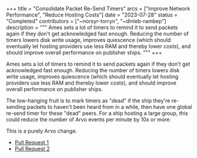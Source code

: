 +++
title = "Consolidate Packet Re-Send Timers"
arcs = ["Improve Network Performance", "Reduce Hosting Costs"]
date = "2023-07-28"
status = "Completed"
contributors = ["~norsyr-torryn", "~dinleb-rambep"]
description = """
Ames sets a lot of timers to remind it to send packets again if they don't get acknowledged fast enough.  Reducing the number of timers lowers disk write usage, improves quiescence (which should eventually let hosting providers use less RAM and thereby lower costs), and should improve overall performance on publisher ships.
"""
+++

Ames sets a lot of timers to remind it to send packets again if they don't get acknowledged fast enough.  Reducing the number of timers lowers disk write usage, improves quiescence (which should eventually let hosting providers use less RAM and thereby lower costs), and should improve overall performance on publisher ships.

The low-hanging fruit is to mark timers as "dead" if the ship they're re-sending packets to haven't been heard from in a while, then have one global re-send timer for these "dead" peers.  For a ship hosting a large group, this could reduce the number of Arvo events per minute by 10x or more.

This is a purely Arvo change.

- [Pull Request 1](https://github.com/urbit/urbit/pull/6738)
- [Pull Request 2](https://github.com/urbit/urbit/pull/6823)
